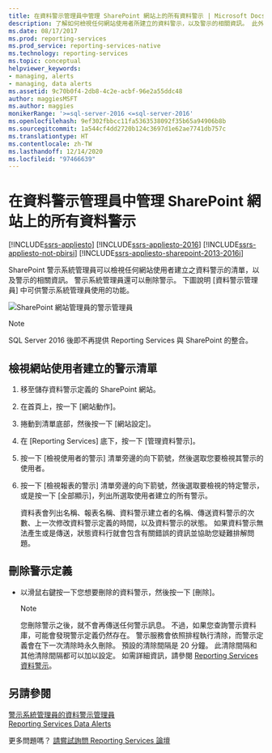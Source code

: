 ```yaml
---
title: 在資料警示管理員中管理 SharePoint 網站上的所有資料警示 | Microsoft Docs
description: 了解如何檢視任何網站使用者所建立的資料警示，以及警示的相關資訊。 此外，也將了解如何刪除警示。
ms.date: 08/17/2017
ms.prod: reporting-services
ms.prod_service: reporting-services-native
ms.technology: reporting-services
ms.topic: conceptual
helpviewer_keywords:
- managing, alerts
- managing, data alerts
ms.assetid: 9c70b0f4-2db8-4c2e-acbf-96e2a55ddc48
author: maggiesMSFT
ms.author: maggies
monikerRange: '>=sql-server-2016 <=sql-server-2016'
ms.openlocfilehash: 9ef302fbbcc11fa5363538092f35b65a94906b8b
ms.sourcegitcommit: 1a544cf4dd2720b124c3697d1e62ae7741db757c
ms.translationtype: HT
ms.contentlocale: zh-TW
ms.lasthandoff: 12/14/2020
ms.locfileid: "97466639"
---
```

# <a name="manage-all-data-alerts-on-a-sharepoint-site-in-data-alert-manager"></a>在資料警示管理員中管理 SharePoint 網站上的所有資料警示

[!INCLUDE[ssrs-appliesto](../includes/ssrs-appliesto.md)] [!INCLUDE[ssrs-appliesto-2016](../includes/ssrs-appliesto-2016.md)] [!INCLUDE[ssrs-appliesto-not-pbirsi](../includes/ssrs-appliesto-not-pbirs.md)] [!INCLUDE[ssrs-appliesto-sharepoint-2013-2016i](../includes/ssrs-appliesto-sharepoint-2013-2016.md)]

SharePoint 警示系統管理員可以檢視任何網站使用者建立之資料警示的清單，以及警示的相關資訊。 警示系統管理員還可以刪除警示。 下圖說明 [資料警示管理員] 中可供警示系統管理員使用的功能。

 ![SharePoint 網站管理員的警示管理員](../reporting-services/media/rs-alertmanagersite.gif "SharePoint 網站管理員的警示管理員")

> [!NOTE]
> SQL Server 2016 後即不再提供 Reporting Services 與 SharePoint 的整合。

## <a name="view-a-list-of-alerts-created-by-a-site-user"></a>檢視網站使用者建立的警示清單  
  
1.  移至儲存資料警示定義的 SharePoint 網站。  
  
2.  在首頁上，按一下 [網站動作]。  
  
3.  捲動到清單底部，然後按一下 [網站設定]。  
  
4.  在 [Reporting Services] 底下，按一下 [管理資料警示]。  
  
5.  按一下 [檢視使用者的警示] 清單旁邊的向下箭號，然後選取您要檢視其警示的使用者。  
  
6.  按一下 [檢視報表的警示] 清單旁邊的向下箭號，然後選取要檢視的特定警示，或是按一下 [全部顯示]，列出所選取使用者建立的所有警示。  
  
     資料表會列出名稱、報表名稱、資料警示建立者的名稱、傳送資料警示的次數、上一次修改資料警示定義的時間，以及資料警示的狀態。 如果資料警示無法產生或是傳送，狀態資料行就會包含有關錯誤的資訊並協助您疑難排解問題。  
  
## <a name="delete-an-alert-definition"></a>刪除警示定義  
  
-   以滑鼠右鍵按一下您想要刪除的資料警示，然後按一下 [刪除]。  
  
    > [!NOTE]  
    >  您刪除警示之後，就不會再傳送任何警示訊息。 不過，如果您查詢警示資料庫，可能會發現警示定義仍然存在。 警示服務會依照排程執行清除，而警示定義會在下一次清除時永久刪除。 預設的清除間隔是 20 分鐘。 此清除間隔和其他清除間隔都可以加以設定。 如需詳細資訊，請參閱 [Reporting Services 資料警示](../reporting-services/reporting-services-data-alerts.md)。  

## <a name="see-also"></a>另請參閱

[警示系統管理員的資料警示管理員](../reporting-services/data-alert-manager-for-alerting-administrators.md)   
[Reporting Services Data Alerts](../reporting-services/reporting-services-data-alerts.md)  

更多問題嗎？ [請嘗試詢問 Reporting Services 論壇](https://go.microsoft.com/fwlink/?LinkId=620231)
